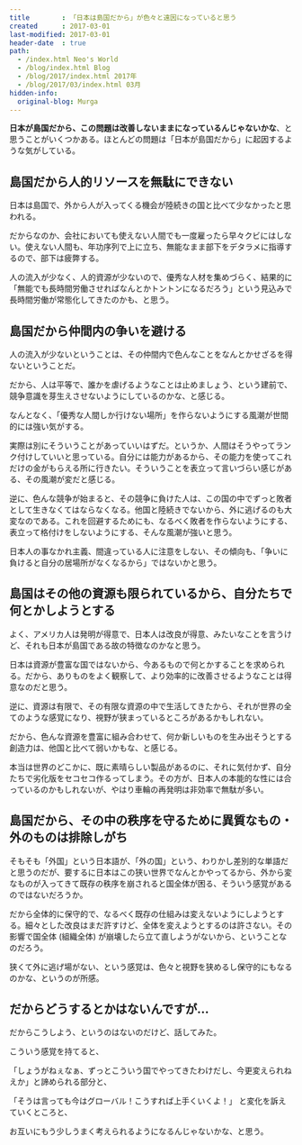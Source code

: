 ```yaml
---
title        : 「日本は島国だから」が色々と遠因になっていると思う
created      : 2017-03-01
last-modified: 2017-03-01
header-date  : true
path:
  - /index.html Neo's World
  - /blog/index.html Blog
  - /blog/2017/index.html 2017年
  - /blog/2017/03/index.html 03月
hidden-info:
  original-blog: Murga
---
```


**日本が島国だから、この問題は改善しないままになっているんじゃないかな**、と思うことがいくつかある。ほとんどの問題は「日本が島国だから」に起因するような気がしている。

## 島国だから人的リソースを無駄にできない

日本は島国で、外から人が入ってくる機会が陸続きの国と比べて少なかったと思われる。

だからなのか、会社においても使えない人間でも一度雇ったら早々クビにはしない。使えない人間も、年功序列で上に立ち、無能なまま部下をデタラメに指導するので、部下は疲弊する。

人の流入が少なく、人的資源が少ないので、優秀な人材を集めづらく、結果的に「無能でも長時間労働させればなんとかトントンになるだろう」という見込みで長時間労働が常態化してきたのかも、と思う。

## 島国だから仲間内の争いを避ける

人の流入が少ないということは、その仲間内で色んなことをなんとかせざるを得ないということだ。

だから、人は平等で、誰かを虐げるようなことは止めましょう、という建前で、競争意識を芽生えさせないようにしているのかな、と感じる。

なんとなく、「優秀な人間しか行けない場所」を作らないようにする風潮が世間的には強い気がする。

実際は別にそういうことがあっていいはずだ。というか、人間はそうやってランク付けしていいと思っている。自分には能力があるから、その能力を使ってこれだけの金がもらえる所に行きたい。そういうことを表立って言いづらい感じがある、その風潮が変だと感じる。

逆に、色んな競争が始まると、その競争に負けた人は、この国の中でずっと敗者として生きなくてはならなくなる。他国と陸続きでないから、外に逃げるのも大変なのである。これを回避するためにも、なるべく敗者を作らないようにする、表立って格付けをしないようにする、そんな風潮が強いと思う。

日本人の事なかれ主義、間違っている人に注意をしない、その傾向も、「争いに負けると自分の居場所がなくなるから」ではないかと思う。

## 島国はその他の資源も限られているから、自分たちで何とかしようとする

よく、アメリカ人は発明が得意で、日本人は改良が得意、みたいなことを言うけど、それも日本が島国である故の特徴なのかなと思う。

日本は資源が豊富な国ではないから、今あるもので何とかすることを求められる。だから、ありものをよく観察して、より効率的に改善させるようなことは得意なのだと思う。

逆に、資源は有限で、その有限な資源の中で生活してきたから、それが世界の全てのような感覚になり、視野が狭まっているところがあるかもしれない。

だから、色んな資源を豊富に組み合わせて、何か新しいものを生み出そうとする創造力は、他国と比べて弱いかもな、と感じる。

本当は世界のどこかに、既に素晴らしい製品があるのに、それに気付かず、自分たちで劣化版をセコセコ作るってしまう。その方が、日本人の本能的な性には合っているのかもしれないが、やはり車輪の再発明は非効率で無駄が多い。

## 島国だから、その中の秩序を守るために異質なもの・外のものは排除しがち

そもそも「外国」という日本語が、「外の国」という、わりかし差別的な単語だと思うのだが、要するに日本はこの狭い世界でなんとかやってるから、外から変なものが入ってきて既存の秩序を崩されると国全体が困る、そういう感覚があるのではないだろうか。

だから全体的に保守的で、なるべく既存の仕組みは変えないようにしようとする。細々とした改良はまだ許すけど、全体を変えようとするのは許さない。その影響で国全体 (組織全体) が崩壊したら立て直しようがないから、ということなのだろう。

狭くて外に逃げ場がない、という感覚は、色々と視野を狭めるし保守的にもなるのかな、というのが所感。

## だからどうするとかはないんですが…

だからこうしよう、というのはないのだけど、話してみた。

こういう感覚を持てると、

「しょうがねぇなぁ、ずっとこういう国でやってきたわけだし、今更変えられねえか」と諦められる部分と、

「そうは言っても今はグローバル！こうすれば上手くいくよ！」 と変化を訴えていくところと、

お互いにもう少しうまく考えられるようになるんじゃないかな、と思う。
